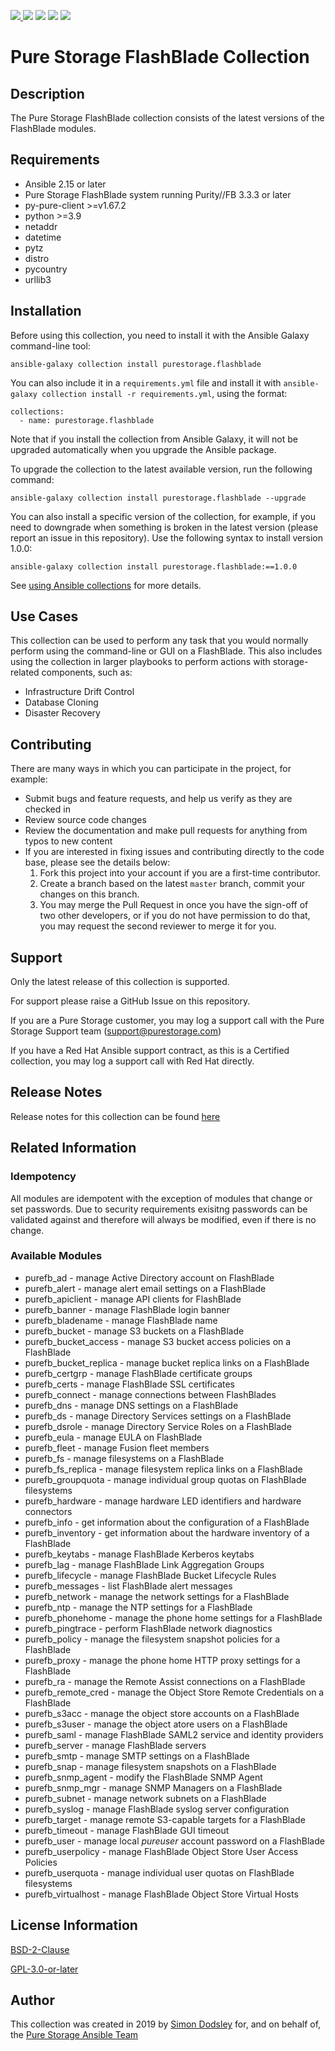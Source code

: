 <a href="https://github.com/Pure-Storage-Ansible/FlashBlade-Collection/releases/latest"><img src="https://img.shields.io/github/v/tag/Pure-Storage-Ansible/FlashBlade-Collection?label=release">
<a href="COPYING.GPLv3"><img src="https://img.shields.io/badge/license-GPL%20v3.0-brightgreen.svg"></a>
<img src="https://cla-assistant.io/readme/badge/Pure-Storage-Ansible/FlashBlade-Collection">
<img src="https://github.com/Pure-Storage-Ansible/FLashBlade-Collection/workflows/Pure%20Storage%20Ansible%20CI/badge.svg">
<a href="https://github.com/psf/black"><img src="https://img.shields.io/badge/code%20style-black-000000.svg"></a>
    
# Pure Storage FlashBlade Collection

## Description

The Pure Storage FlashBlade collection consists of the latest versions of the FlashBlade modules.

## Requirements

- Ansible 2.15 or later
- Pure Storage FlashBlade system running Purity//FB 3.3.3 or later
- py-pure-client >=v1.67.2
- python >=3.9
- netaddr
- datetime
- pytz
- distro
- pycountry
- urllib3

## Installation

Before using this collection, you need to install it with the Ansible Galaxy command-line tool:

```
ansible-galaxy collection install purestorage.flashblade
```

You can also include it in a `requirements.yml` file and install it with `ansible-galaxy collection install -r requirements.yml`, using the format:

```
collections:
  - name: purestorage.flashblade
```

Note that if you install the collection from Ansible Galaxy, it will not be upgraded automatically when you upgrade the Ansible package. 

To upgrade the collection to the latest available version, run the following command:

```
ansible-galaxy collection install purestorage.flashblade --upgrade
```

You can also install a specific version of the collection, for example, if you need to downgrade when something is broken in the latest version (please report an issue in this repository). Use the following syntax to install version 1.0.0:

```
ansible-galaxy collection install purestorage.flashblade:==1.0.0
```

See [using Ansible collections](https://docs.ansible.com/ansible/devel/user_guide/collections_using.html) for more details.

## Use Cases

This collection can be used to perform any task that you would normally perform using the command-line or GUI on a FlashBlade. This also includes using the collection in larger playbooks to perform actions with storage-related components, such as:
* Infrastructure Drift Control
* Database Cloning
* Disaster Recovery

## Contributing

There are many ways in which you can participate in the project, for example:

* Submit bugs and feature requests, and help us verify as they are checked in
* Review source code changes
* Review the documentation and make pull requests for anything from typos to new content
* If you are interested in fixing issues and contributing directly to the code base, please see the details below:
    1. Fork this project into your account if you are a first-time contributor.
    2. Create a branch based on the latest `master` branch, commit your changes on this branch.
    3. You may merge the Pull Request in once you have the sign-off of two other developers, or if you do not have permission to do that, you may request the second reviewer to merge it for you.
 
## Support

Only the latest release of this collection is supported.

For support please raise a GitHub Issue on this repository.

If you are a Pure Storage customer, you may log a support call with the Pure Storage Support team ([support\@purestorage.com](mailto:support@purestorage.com?subject=FlashBlade-Ansible-Collection))

If you have a Red Hat Ansible support contract, as this is a Certified collection, you may log a support call with Red Hat directly.
  
## Release Notes

Release notes for this collection can be found [here](https://github.com/Pure-Storage-Ansible/FlashBlade-Collection/releases)

## Related Information
### Idempotency

All modules are idempotent with the exception of modules that change or set passwords. Due to security requirements exisitng passwords can be validated against and therefore will always be modified, even if there is no change.

### Available Modules

- purefb_ad - manage Active Directory account on FlashBlade
- purefb_alert - manage alert email settings on a FlashBlade
- purefb_apiclient - manage API clients for FlashBlade
- purefb_banner - manage FlashBlade login banner
- purefb_bladename - manage FlashBlade name
- purefb_bucket - manage S3 buckets on a FlashBlade
- purefb_bucket_access - manage S3 bucket access policies on a FlashBlade
- purefb_bucket_replica - manage bucket replica links on a FlashBlade
- purefb_certgrp - manage FlashBlade certificate groups
- purefb_certs - manage FlashBlade SSL certificates
- purefb_connect - manage connections between FlashBlades
- purefb_dns - manage DNS settings on a FlashBlade
- purefb_ds - manage Directory Services settings on a FlashBlade
- purefb_dsrole - manage Directory Service Roles on a FlashBlade
- purefb_eula - manage EULA on FlashBlade
- purefb_fleet - manage Fusion fleet members
- purefb_fs - manage filesystems on a FlashBlade
- purefb_fs_replica - manage filesystem replica links on a FlashBlade
- purefb_groupquota - manage individual group quotas on FlashBlade filesystems
- purefb_hardware - manage hardware LED identifiers and hardware connectors
- purefb_info - get information about the configuration of a FlashBlade
- purefb_inventory - get information about the hardware inventory of a FlashBlade
- purefb_keytabs - manage FlashBlade Kerberos keytabs
- purefb_lag - manage FlashBlade Link Aggregation Groups
- purefb_lifecycle - manage FlashBlade Bucket Lifecycle Rules
- purefb_messages - list FlashBlade alert messages
- purefb_network - manage the network settings for a FlashBlade
- purefb_ntp - manage the NTP settings for a FlashBlade
- purefb_phonehome - manage the phone home settings for a FlashBlade
- purefb_pingtrace - perform FlashBlade network diagnostics
- purefb_policy - manage the filesystem snapshot policies for a FlashBlade
- purefb_proxy - manage the phone home HTTP proxy settings for a FlashBlade
- purefb_ra - manage the Remote Assist connections on a FlashBlade
- purefb_remote_cred - manage the Object Store Remote Credentials on a FlashBlade
- purefb_s3acc - manage the object store accounts on a FlashBlade
- purefb_s3user - manage the object atore users on a FlashBlade
- purefb_saml - manage FlashBlade SAML2 service and identity providers
- purefb_server - manage FlashBlade servers
- purefb_smtp - manage SMTP settings on a FlashBlade
- purefb_snap - manage filesystem snapshots on a FlashBlade
- purefb_snmp_agent - modify the FlashBlade SNMP Agent
- purefb_snmp_mgr - manage SNMP Managers on a FlashBlade
- purefb_subnet - manage network subnets on a FlashBlade
- purefb_syslog - manage FlashBlade syslog server configuration
- purefb_target - manage remote S3-capable targets for a FlashBlade
- purefb_timeout - manage FlashBlade GUI timeout
- purefb_user - manage local *pureuser* account password on a FlashBlade
- purefb_userpolicy - manage FlashBlade Object Store User Access Policies
- purefb_userquota - manage individual user quotas on FlashBlade filesystems
- purefb_virtualhost - manage FlashBlade Object Store Virtual Hosts

## License Information

[BSD-2-Clause](https://directory.fsf.org/wiki?title=License:FreeBSD)

[GPL-3.0-or-later](https://www.gnu.org/licenses/gpl-3.0.en.html)

## Author

This collection was created in 2019 by [Simon Dodsley](@sdodsley) for, and on behalf of, the [Pure Storage Ansible Team](pure-ansible-team@purestorage.com)
